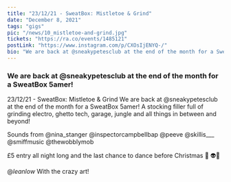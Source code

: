 ```yaml
---
title: "23/12/21 - SweatBox: Mistletoe & Grind"
date: "December 8, 2021"
tags: "gigs"
pic: "/news/10_mistletoe-and-grind.jpg"
tickets: "https://ra.co/events/1485121"
postLink: "https://www.instagram.com/p/CXOsIjENYQ-/"
bio: "We are back at @sneakypetesclub at the end of the month for a SweatBox 5amer! ..."
---
```


### We are back at @sneakypetesclub at the end of the month for a SweatBox 5amer!

23/12/21 - SweatBox: Mistletoe & Grind
We are back at @sneakypetesclub at the end of the month for a SweatBox 5amer!
A stocking filler full of grinding electro, ghetto tech, garage, jungle and all things in between and beyond!

Sounds from
@nina_stanger
@inspectorcampbellbap
@peeve
@skillis\_\_\_
@smiffmusic
@thewobblymob

£5 entry all night long and the last chance to dance before Christmas 🎄 👽🎄

@_leanlow_ With the crazy art!
